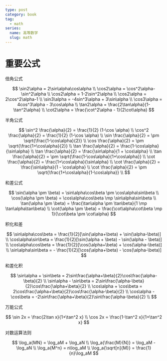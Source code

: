 ```yaml
---
type: post
category: book
tag:
  - math
series:
  name: 高等数学
  slug: math
---
```


# 重要公式

倍角公式

$$
\sin2\alpha = 2\sin\alpha\cos\alpha \\
\cos2\alpha = \cos^2\alpha-\sin^2\alpha \\
\cos2\alpha = 1-2\sin^2\alpha \\
\cos2\alpha = 2\cos^2\alpha-1 \\
\sin3\alpha = -4sin^3\alpha + 3\sin\alpha \\
\cos3\alpha = 4cos^3\alpha - 3\cos\alpha \\
\tan2\alpha = \frac{2\tan\alpha}{1-\tan^2\alpha} \\
\cot2\alpha = \frac{\cot^2\alpha - 1}{2\cot\alpha}
$$

半角公式

$$
\sin^2 \frac{\alpha}{2} = \frac{1}{2} (1-\cos \alpha) \\
\cos^2 \frac{\alpha}{2} = \frac{1}{2} (1-\cos \alpha) \\
\sin \frac{\alpha}{2} = \pm \sqrt{\frac{1-\cos\alpha}{2}} \\
\cos \frac{\alpha}{2} = \pm \sqrt{\frac{1+\cos\alpha}{2}} \\
\tan \frac{\alpha}{2} = \frac{1-\cos\alpha}{\sin\alpha} \\
\tan \frac{\alpha}{2} = \frac{\sin\alpha}{1 + \cos\alpha} \\
\tan \frac{\alpha}{2} = \pm \sqrt{\frac{1-\cos\alpha}{1+\cos\alpha}} \\
\cot \frac{\alpha}{2} = \frac{1+\cos\alpha}{\sin\alpha} \\
\cot \frac{\alpha}{2} = \frac{\sin\alpha}{1 - \cos\alpha} \\
\cot \frac{\alpha}{2} = \pm \sqrt{\frac{1+\cos\alpha}{1-\cos\alpha}} \\
$$

和差公式

$$
\sin(\alpha \pm \beta) = \sin\alpha\cos\beta \pm \cos\alpha\sin\beta \\
\cos(\alpha \pm \beta) = \cos\alpha\cos\beta \mp \sin\alpha\sin\beta \\
\tan(\alpha \pm \beta) = \frac{\tan\alpha \pm \tan\beta}{1 \mp \tan\alpha\tan\beta} \\
\cot(\alpha \pm \beta) = \frac{\cot\alpha\cot\beta \mp 1}{\cot\beta \pm \cot\alpha}
$$

积化和差

$$
\sin\alpha\cos\beta = \frac{1}{2}[\sin(\alpha+\beta) + \sin(\alpha-\beta)] \\
\cos\alpha\sin\beta = \frac{1}{2}[\sin(\alpha + \beta) - \sin(\alpha - \beta)] \\
\cos\alpha\cos\beta = \frac{1}{2}[\cos(\alpha+\beta) + \cos(\alpha-\beta)] \\
\sin\alpha\sin\beta = - \frac{1}{2}[\cos(\alpha+\beta) - \cos(\alpha-\beta)]
$$

和差化积

$$
\sin\alpha + \sin\beta = 2\sin\frac{\alpha+\beta}{2}\cos\frac{\alpha-\beta}{2} \\
\sin\alpha - \sin\beta = 2\sin\frac{\alpha-\beta}{2}\cos\frac{\alpha+\beta}{2} \\
\cos\alpha + \cos\beta = 2\cos\frac{\alpha+\beta}{2}\cos\frac{\alpha-\beta}{2} \\
\cos\alpha - \cos\beta = -2\sin\frac{\alpha+\beta}{2}\sin\frac{\alpha-\beta}{2} \\
$$

万能公式

$$
\sin 2x = \frac{2\tan x}{1+\tan^2 x} \\
\cos 2x = \frac{1-\tan^2 x}{1+\tan^2 x}
$$

对数运算法则

$$
\log_a{MN} = \log_aM + \log_aN \\
\log_a{\frac{M}{N}} = \log_aM - \log_aN \\
\log_a{M^n} = n\log_aM \\
\log_a{\sqrt[n]{M}} = \frac{1}{n}\log_aM
$$
